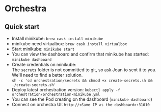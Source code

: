 Orchestra
=========

Quick start
-----------

- Install minikube: `brew cask install minikube`
- minikube need virtualbox: `brew cask install virtualbox`
- Start minikube: `minikube start`
- You can view the dashboard and confirm that minikube has started: `minikube dashboard`
- Create credentials on minikube:  
  The `secrets` folder is not committed to git, so ask Joan to sent it to you. We'll need to find a better solution.  
  `sh -c 'cd orchestration/secrets && chmod +x create-secrets.sh && ./create-secrets.sh'`
- Deploy latest orchestration version: `kubectl apply -f orchestration/orchestration-minikube.yml`
- You can see the Pod creating on the dashboard (`minikube dashboard`)
- Connect on orchestra UI: `http://<Same IP as the dashboard>:31010`